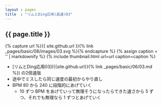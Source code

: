 ```yaml
---
layout : pages
title  : "リムとDing応用(高速)03"
---
```


## {{ page.title }}

{% capture url %}{{ site.github.url }}{% link _pages/basic/08/images/03.svg %}{% endcapture %}
{% assign caption = '' | markdownify %}
{% include thumbnail.html url=url caption=caption %}

* [リムとDing応用03]({{site.github.url}}{% link _pages/basic/06/03.md %}) の2倍速版
* 途中でミスしたら同じ速度の最初からやり直し
* BPM 80 から 240 に段階的にあげていく
  * 10 ずつ BPM をあげていって無理そうになったらできた速さから 5 ずつ、それでも無理なら 1 ずつとあげていく